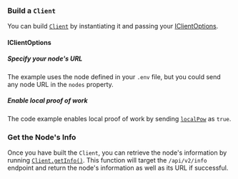 ### Build a `Client`

You can build [`Client`](./../libraries/nodejs/references/classes/Client) by instantiating it and passing
your [IClientOptions](./../libraries/nodejs/references/interfaces/IClientOptions).

#### IClientOptions

##### Specify your node's URL

The example uses the node defined in your `.env` file, but you could send any node URL in the `nodes` property.

##### Enable local proof of work

The code example enables local proof of work by
sending [`localPow`](./../libraries/nodejs/references/interfaces/IClientOptions#localpow)
as `true`.

### Get the Node's Info

Once you have built the `Client`, you can retrieve the node's information by
running [`Client.getInfo()`](./../libraries/nodejs/references/classes/Client#getinfo). This function will target
the `/api/v2/info` endpoint and return the node's information as well as its URL if successful.
